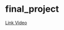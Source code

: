 # final_project

[Link Video](https://drive.google.com/file/d/1rQ4gcX61VUFKYG5iJ4es09jv6OxjhQ3U/view?usp=sharing)

